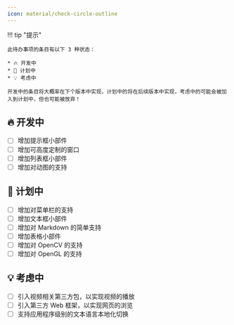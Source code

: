 ```yaml
---
icon: material/check-circle-outline
---
```


!!! tip "提示"

    此待办事项的条目有以下 3 种状态：

    * 🔥 开发中
    * 📌 计划中
    * 💡 考虑中

    开发中的条目将大概率在下个版本中实现，计划中的将在后续版本中实现，考虑中的可能会被加入到计划中，但也可能被放弃！

🔥 开发中
---------

- [ ] 增加提示框小部件
- [ ] 增加可高度定制的窗口
- [ ] 增加列表框小部件
- [ ] 增加对动图的支持

📌 计划中
---------

- [ ] 增加对菜单栏的支持
- [ ] 增加文本框小部件
- [ ] 增加对 Markdown 的简单支持
- [ ] 增加表格小部件
- [ ] 增加对 OpenCV 的支持
- [ ] 增加对 OpenGL 的支持

💡 考虑中
---------

- [ ] 引入视频相关第三方包，以实现视频的播放
- [ ] 引入第三方 Web 框架，以实现网页的浏览
- [ ] 支持应用程序级别的文本语言本地化切换